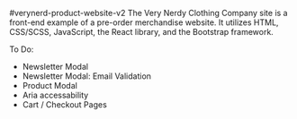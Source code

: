 #verynerd-product-website-v2
The Very Nerdy Clothing Company site is a front-end example of a pre-order merchandise website. It utilizes HTML, CSS/SCSS, JavaScript, the React library, and the Bootstrap framework.

To Do:

- Newsletter Modal
- Newsletter Modal: Email Validation
- Product Modal
- Aria accessability
- Cart / Checkout Pages